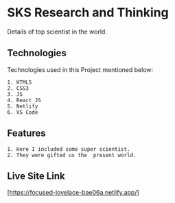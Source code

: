
# SKS Research and Thinking

Details of top scientist in the world.

## Technologies

Technologies used in this Project mentioned below:

```
1. HTML5
2. CSS3
3. JS
4. React JS
5. Netlify
6. VS Code
```

## Features

```
1. Here I included some super scientist.
2. They were gifted us the  present world.
```

## Live Site Link

[https://focused-lovelace-bae06a.netlify.app/] 